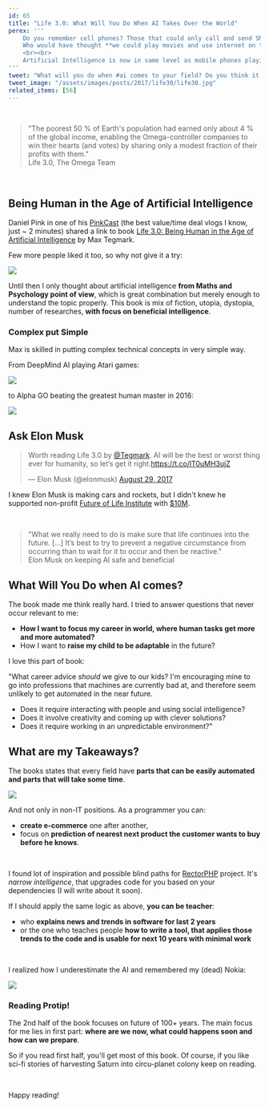 ```yaml
---
id: 65
title: "Life 3.0: What Will You Do When AI Takes Over the World"
perex: '''
    Do you remember cell phones? Those that could only call and send SMS. I bought a Nokia phone that could **also play mp3s** when I was 14 years old.
    Who would have thought **we could play movies and use internet on those phones** just 10 years later.
    <br><br>
    Artificial Intelligence is now in same level as mobile phones playing mp3s. Or **maybe it already took over the world without knowing us**, as *Life 3.0* story unveils...
'''
tweet: "What will you do when #ai comes to your field? Do you think it might happen slower than Smart phone adoption? Life 3.0 by @tegmark might give you some answers #mustread"
tweet_image: "/assets/images/posts/2017/life30/life30.jpg"
related_items: [56]
---
```


<br>

<blockquote class="blockquote text-center">
    "The poorest 50 % of Earth's population had earned only about 4 % of the global income, enabling the Omega-controller companies to win their hearts (and votes) by sharing only a modest fraction of their profits with them."
    <footer class="blockquote-footer">Life 3.0, The Omega Team</footer>
</blockquote>

<br>

## Being Human in the Age of Artificial Intelligence

Daniel Pink in one of his [PinkCast](http://www.danpink.com/pinkcast/) (the best value/time  deal vlogs I know, just ~ 2 minutes) shared a link to book [Life 3.0: Being Human in the Age of Artificial Intelligence](https://www.amazon.com/Life-3-0-Being-Artificial-Intelligence/dp/1101946598) by Max Tegmark.

Few more people liked it too, so why not give it a try:

<img src="/assets/images/posts/2017/life30/ai-bestseller.png" class="img-thumbnail">

Until then I only thought about artificial intelligence **from Maths and Psychology point of view**, which is great combination but merely enough to understand the topic properly. This book is mix of fiction, utopia, dystopia, number of researches, **with focus on beneficial intelligence**.


### Complex put Simple

Max is skilled in putting complex technical concepts in very simple way.

From DeepMind AI playing Atari games:

<img src="/assets/images/posts/2017/life30/deep-mind-atari.png" class="img-thumbnail">

to Alpha GO beating the greatest human master in 2016:

<img src="/assets/images/posts/2017/life30/alpha-go.png" class="img-thumbnail">


## Ask Elon Musk

<blockquote class="twitter-tweet" data-lang="en"><p lang="en" dir="ltr">Worth reading Life 3.0 by <a href="https://twitter.com/tegmark?ref_src=twsrc%5Etfw">@Tegmark</a>. AI will be the best or worst thing ever for humanity, so let’s get it right.<a href="https://t.co/lT0uMH3ujZ">https://t.co/lT0uMH3ujZ</a></p>&mdash; Elon Musk (@elonmusk) <a href="https://twitter.com/elonmusk/status/902452162625544193?ref_src=twsrc%5Etfw">August 29, 2017</a></blockquote>
<script async src="https://platform.twitter.com/widgets.js" charset="utf-8"></script>

I knew Elon Musk is making cars and rockets, but I didn't knew he supported non-profit [Future of Life Institute](https://futureoflife.org/) with [$10M](https://futureoflife.org/2015/10/12/elon-musk-donates-10m-to-keep-ai-beneficial/).

<br>

<blockquote class="blockquote text-center">
    "What we really need to do is make sure that life continues into the future. […] It’s best to try to prevent a negative circumstance from occurring than to wait for it to occur and then be reactive."
    <footer class="blockquote-footer">Elon Musk on keeping AI safe and beneficial</footer>
</blockquote>



## What Will You Do when AI comes?

The book made me think really hard. I tried to answer questions that never occur relevant to me:

- **How I want to focus my career in world, where human tasks get more and more automated?**
- How I want to **raise my child to be adaptable** in the future?

I love this part of book:

"What career advice *should* we give to our kids? I'm encouraging mine to go into professions that machines are currently bad at, and therefore seem unlikely to get automated in the near future.

- Does it require interacting with people and using social intelligence?
- Does it involve creativity and coming up with clever solutions?
- Does it require working in an unpredictable environment?"



## What are my Takeaways?

The books states that every field have **parts that can be easily automated and parts that will take some time**.

<img src="/assets/images/posts/2017/life30/job-chart.png" class="img-thumbnail">

And not only in non-IT positions. As a programmer you can:

 - **create e-commerce** one after another,
 - focus on **prediction of nearest next product the customer wants to buy before he knows**.

<br>


I found lot of inspiration and possible blind paths for [RectorPHP](https://github.com/rectorphp/rector) project. It's *narrow intelligence*, that upgrades code for you based on your dependencies (I will write about it soon).

If I should apply the same logic as above, **you can be teacher**:

- who **explains news and trends in software for last 2 years**
- or the one who teaches people **how to write a tool, that applies those trends to the code and is usable for next 10 years with minimal work**


<br>

I realized how I underestimate the AI and remembered my (dead) Nokia:

<img src="/assets/images/posts/2017/life30/nokia-mp3.jpg">


### Reading Protip!

The 2nd half of the book focuses on future of 100+ years. The main focus for me lies in first part: **where are we now, what could happens soon and how can we prepare**.

So if you read first half, you'll get most of this book. Of course, if you like sci-fi stories of harvesting Saturn into circu-planet colony keep on reading.

<br>

Happy reading!
